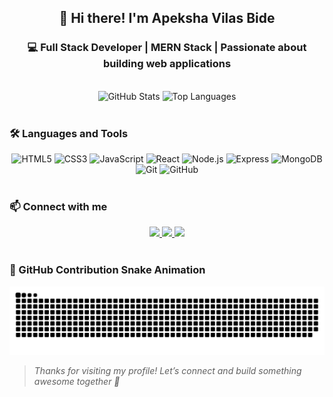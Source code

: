 <h2 align="center">👋 Hi there! I'm Apeksha Vilas Bide</h2>
<h3 align="center">💻 Full Stack Developer | MERN Stack | Passionate about building web applications</h3>

<br/>

<div align="center">
  <img src="https://github-readme-stats.vercel.app/api?username=ApekshaBide&show_icons=true&theme=dracula&count_private=true&hide_border=false&include_all_commits=true" height="150" alt="GitHub Stats"/>
  <img src="https://github-readme-stats.vercel.app/api/top-langs/?username=ApekshaBide&layout=compact&theme=dracula&langs_count=6&hide_border=false" height="150" alt="Top Languages"/>
</div>

<br/>

### 🛠️ Languages and Tools
<div align="center">
  <img src="https://cdn.jsdelivr.net/gh/devicons/devicon/icons/html5/html5-original.svg" height="50" alt="HTML5" />
  <img src="https://cdn.jsdelivr.net/gh/devicons/devicon/icons/css3/css3-original.svg" height="50" alt="CSS3" />
  <img src="https://cdn.jsdelivr.net/gh/devicons/devicon/icons/javascript/javascript-original.svg" height="50" alt="JavaScript" />
  <img src="https://cdn.jsdelivr.net/gh/devicons/devicon/icons/react/react-original.svg" height="50" alt="React" />
  <img src="https://cdn.jsdelivr.net/gh/devicons/devicon/icons/nodejs/nodejs-original.svg" height="50" alt="Node.js" />
  <img src="https://cdn.jsdelivr.net/gh/devicons/devicon/icons/express/express-original.svg" height="50" alt="Express" />
  <img src="https://cdn.jsdelivr.net/gh/devicons/devicon/icons/mongodb/mongodb-original.svg" height="50" alt="MongoDB" />
  <img src="https://cdn.jsdelivr.net/gh/devicons/devicon/icons/git/git-original.svg" height="50" alt="Git" />
  <img src="https://cdn.jsdelivr.net/gh/devicons/devicon/icons/github/github-original.svg" height="50" alt="GitHub" />
</div>

<br/>

### 📫 Connect with me
<div align="center">
  <a href="mailto:apekshabide2@gmail.com">
    <img src="https://img.shields.io/static/v1?message=Gmail&logo=gmail&label=&color=D14836&logoColor=white&style=for-the-badge" height="35" />
  </a>
  <a href="https://www.linkedin.com/in/apeksha-bide" target="_blank">
    <img src="https://img.shields.io/static/v1?message=LinkedIn&logo=linkedin&label=&color=0077B5&logoColor=white&style=for-the-badge" height="35" />
  </a>
  <a href="https://www.instagram.com/" target="_blank">
    <img src="https://img.shields.io/static/v1?message=Instagram&logo=instagram&label=&color=E4405F&logoColor=white&style=for-the-badge" height="35" />
  </a>
</div>

<br/>

### 🐍 GitHub Contribution Snake Animation

     

<img src="https://github.com/Platane/snk/raw/output/github-contribution-grid-snake.svg" alt="Snake animation" />
          
        
     

     
> *Thanks for visiting my profile! Let’s connect and build something awesome together 🚀*
